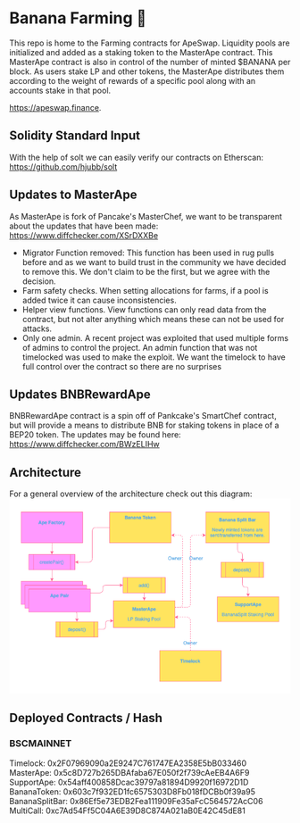 # Banana Farming 🍌

This repo is home to the Farming contracts for ApeSwap. Liquidity pools are initialized and added as a staking token to the MasterApe contract. This MasterApe contract is also in control of the number of minted $BANANA per block. As users stake LP and other tokens, the MasterApe distributes them according to the weight of rewards of a specific pool along with an accounts stake in that pool.

https://apeswap.finance. 

## Solidity Standard Input
With the help of solt we can easily verify our contracts on Etherscan: https://github.com/hjubb/solt

## Updates to MasterApe
As MasterApe is fork of Pancake's MasterChef, we want to be transparent about the updates that have been made: https://www.diffchecker.com/XSrDXXBe

- Migrator Function removed: This function has been used in rug pulls before and as we want to build trust in the community we have decided to remove this. We don't claim to be the first, but we agree with the decision. 
- Farm safety checks. When setting allocations for farms, if a pool is added twice it can cause inconsistencies.
- Helper view functions. View functions can only read data from the contract, but not alter anything which means these can not be used for attacks. 
- Only one admin. A recent project was exploited that used multiple forms of admins to control the project. An admin function that was not timelocked was used to make the exploit. We want the timelock to have full control over the contract so there are no surprises

## Updates BNBRewardApe 
BNBRewardApe contract is a spin off of Pankcake's SmartChef contract, but will provide a means to distribute BNB for staking tokens in place of a BEP20 token. The updates may be found here: https://www.diffchecker.com/BWzELIHw

## Architecture
For a general overview of the architecture check out this diagram: 
![banana-farm-architecture](./images/ApeSwap-Architecture.png)

## Deployed Contracts / Hash

### BSCMAINNET

Timelock: 0x2F07969090a2E9247C761747EA2358E5bB033460
MasterApe: 0x5c8D727b265DBAfaba67E050f2f739cAeEB4A6F9
SupportApe: 0x54aff400858Dcac39797a81894D9920f16972D1D
BananaToken: 0x603c7f932ED1fc6575303D8Fb018fDCBb0f39a95
BananaSplitBar: 0x86Ef5e73EDB2Fea111909Fe35aFcC564572AcC06
MultiCall: 0xc7Ad54Ff5C04A6E39D8C874A021aB0E42C45dE81

